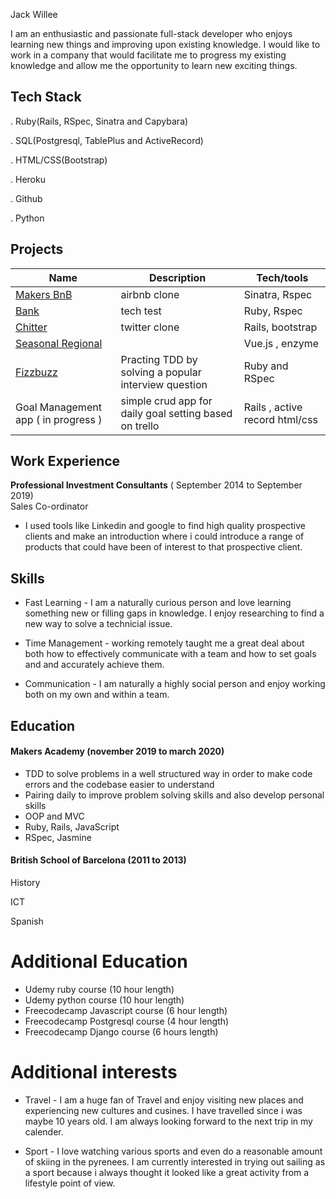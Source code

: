 Jack Willee

I am an enthusiastic and passionate full-stack developer who enjoys learning new things and improving upon existing knowledge. I would like to work in a company that would facilitate me to progress my existing knowledge and allow me the opportunity to learn new exciting things.



## Tech Stack

. Ruby(Rails, RSpec, Sinatra and Capybara)

. SQL(Postgresql, TablePlus and ActiveRecord)

. HTML/CSS(Bootstrap)

. Heroku

. Github

. Python

## Projects

| Name                         | Description         | Tech/tools        |
| ---------------------------- | -----------------   | ----------------- |
| [Makers BnB](https://github.com/jackwillee/makers-bnb)                     | airbnb   clone      | Sinatra, Rspec      |
| [Bank](https://github.com/jackwillee/Bank-Ruby)                         |  tech test          | Ruby, Rspec       |
| [Chitter](https://github.com/jackwillee/chitter-rails)                      | twitter clone       | Rails, bootstrap  |
| [Seasonal Regional](https://github.com/jackwillee/Seasonal-Regional)            |                     | Vue.js , enzyme   |
| [Fizzbuzz](https://github.com/jackwillee/Fizzbuzz-Ruby)            | Practing TDD by solving a popular interview question| Ruby and RSpec|
| Goal Management app ( in progress )        | simple crud app for daily goal setting based on trello| Rails , active record html/css|
## Work Experience

**Professional Investment Consultants** ( September 2014  to September 2019)  
Sales Co-ordinator

- I used tools like Linkedin and google to find high quality prospective clients and make an introduction where i could introduce a range of products that could have been of interest to that prospective client.

## Skills 
- Fast Learning - I am a naturally curious person and love learning something new or filling gaps in knowledge. I enjoy researching to find a new way to solve a technicial issue.
- Time Management - working remotely taught me a great deal about both how to effectively communicate with a team and how to set goals and and accurately achieve them.

- Communication - I am naturally a highly social person and enjoy working both on my own and within a team.



## Education

#### Makers Academy (november 2019 to march 2020)
- TDD to solve problems in a well structured way in order to make code errors and the codebase easier to understand
- Pairing daily to improve problem solving skills and also develop personal skills
- OOP and MVC
- Ruby, Rails, JavaScript
- RSpec, Jasmine

#### British School of Barcelona (2011 to 2013)
 History

 ICT

 Spanish 


# Additional Education #
 - Udemy ruby course (10 hour length)
 - Udemy python course (10 hour length)
 - Freecodecamp Javascript course (6 hour length)
 - Freecodecamp Postgresql course (4 hour length)
 - Freecodecamp Django course (6 hours length)

 # Additional interests #
 - Travel -
 I am a huge fan of Travel and enjoy visiting new places and experiencing new cultures and cusines. I have travelled since i was maybe 10 years old. I am always looking forward to the next trip in my calender.

 - Sport  -
I love watching various sports and even do a reasonable amount of skiing in the pyrenees. I am currently interested in trying out sailing as a sport because i always thought it looked like a great activity from a lifestyle point of view.

